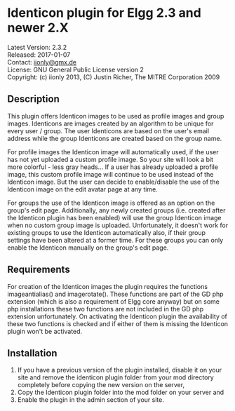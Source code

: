 Identicon plugin for Elgg 2.3 and newer 2.X
===========================================

Latest Version: 2.3.2  
Released: 2017-01-07  
Contact: iionly@gmx.de  
License: GNU General Public License version 2  
Copyright: (c) iionly 2013, (C) Justin Richer, The MITRE Corporation 2009


Description
-----------

This plugin offers Identicon images to be used as profile images and group images. Identicons are images created by an algorithm to be unique for every user / group. The user Identicons are based on the user's email address while the group Identicons are created based on the group name.

For profile images the Identicon image will automatically used, if the user has not yet uploaded a custom profile image. So your site will look a bit more colorful - less gray heads... If a user has already uploaded a profile image, this custom profile image will continue to be used instead of the Identicon image. But the user can decide to enable/disable the use of the Identicon image on the edit avatar page at any time.

For groups the use of the Identicon image is offered as an option on the group's edit page. Additionally, any newly created groups (i.e. created after the Identicon plugin has been enabled) will use the group Identicon image when no custom group image is uploaded. Unfortunately, it doesn't work for existing groups to use the Identicon automatically also, if their group settings have been altered at a former time. For these groups you can only enable the Identicon manually on the group's edit page.


Requirements
------------

For creation of the Identicon images the plugin requires the functions imageantialias() and imagerotate(). These functions are part of the GD php extension (which is also a requirement of Elgg core anyway) but on some php installations these two functions are not included in the GD php extension unfortunately. On activating the Identicon plugin the availability of these two functions is checked and if either of them is missing the Identicon plugin won't be activated.


Installation
------------

1. If you have a previous version of the plugin installed, disable it on your site and remove the identicon plugin folder from your mod directory completely before copying the new version on the server,
2. Copy the Identicon plugin folder into the mod folder on your server and
3. Enable the plugin in the admin section of your site.

